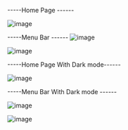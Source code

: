 -----Home Page ------












![image](https://github.com/Randipa/To-Do-APP/assets/96324718/e1823ef1-354b-4869-be8d-bb216c8013ac)





















-----Menu Bar ------
![image](https://github.com/Randipa/To-Do-APP/assets/96324718/8347b3a9-b04d-4f17-a994-847a1dfea182)



























![image](https://github.com/Randipa/To-Do-APP/assets/96324718/db73a7a5-046b-40b5-b8e4-bdd8eb96148d)


























-----Home Page With Dark mode------















![image](https://github.com/Randipa/To-Do-APP/assets/96324718/b16d14a5-a599-4e31-911c-97c71882f10c)

-----Menu Bar With Dark mode ------

![image](https://github.com/Randipa/To-Do-APP/assets/96324718/ad016641-659d-44a2-b5bf-5033bf59f9f3)

![image](https://github.com/Randipa/To-Do-APP/assets/96324718/c53daee2-4e7d-4ef4-9511-815b7ca46288)
